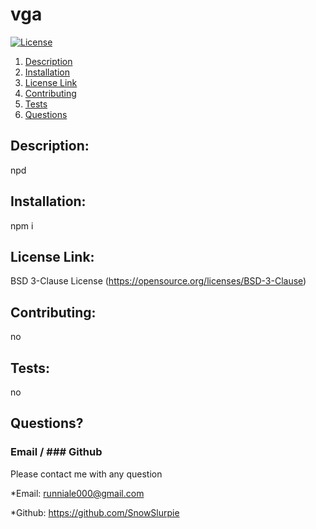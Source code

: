 # vga
[![License](https://img.shields.io/badge/License-BSD%203--Clause-blue.svg)](https://opensource.org/licenses/BSD-3-Clause)
1. [Description](#description)
2. [Installation](#installation)
3. [License Link](#licenselink)
4. [Contributing](#contributing)
5. [Tests](#tests)
6. [Questions](#questions)
## Description:
npd
## Installation:
npm i
## License Link:
BSD 3-Clause License
(https://opensource.org/licenses/BSD-3-Clause)
## Contributing:
no
## Tests:
no
## Questions? 
### Email / ### Github
Please contact me with any question

*Email:
runniale000@gmail.com

*Github:
https://github.com/SnowSlurpie